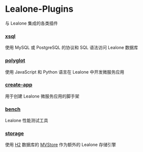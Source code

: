 # Lealone-Plugins

与 Lealone 集成的各类插件

### [xsql](https://github.com/lealone/Lealone-Plugins/tree/master/xsql)

使用 MySQL 或 PostgreSQL 的协议和 SQL 语法访问 Lealone 数据库

### [polyglot](https://github.com/lealone/Lealone-Plugins/tree/master/polyglot)

使用 JavaScript 和 Python 语言在 Lealone 中开发微服务应用

### [create-app](https://github.com/lealone/Lealone-Plugins/tree/master/create-app)

用于创建 Lealone 微服务应用的脚手架

### [bench](https://github.com/lealone/Lealone-Plugins/tree/master/bench)

Lealone 性能测试工具

### [storage](https://github.com/lealone/Lealone-Plugins/tree/master/storage)
使用 [H2](http://www.h2database.com/html/main.html) 数据库的 [MVStore](http://www.h2database.com/html/mvstore.html) 作为额外的 Lealone 存储引擎

